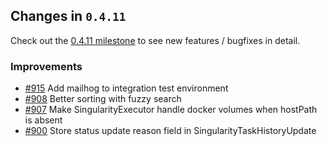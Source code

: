 ## Changes in `0.4.11`

Check out the [0.4.11 milestone](https://github.com/HubSpot/Singularity/issues?q=milestone%3A0.4.11+is%3Aclosed) to see new features / bugfixes in detail.

### Improvements
- [#915](https://github.com/HubSpot/Singularity/pull/915) Add mailhog to integration test environment
- [#908](https://github.com/HubSpot/Singularity/pull/908) Better sorting with fuzzy search
- [#907](https://github.com/HubSpot/Singularity/pull/907) Make SingularityExecutor handle docker volumes when hostPath is absent
- [#900](https://github.com/HubSpot/Singularity/pull/900) Store status update reason field in SingularityTaskHistoryUpdate